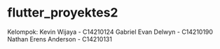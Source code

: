 # flutter_proyektes2

Kelompok:
Kevin Wijaya - C14210124
Gabriel Evan Delwyn - C14210190
Nathan Erens Anderson - C14210131
